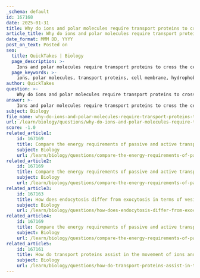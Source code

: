 ```yaml
---
_schema: default
id: 167168
date: 2025-01-31
title: Why do ions and polar molecules require transport proteins to cross the cell membrane?
article_title: Why do ions and polar molecules require transport proteins to cross the cell membrane?
date_format: MMM DD, YYYY
post_on_text: Posted on
seo:
  title: QuickTakes | Biology
  page_description: >-
    Ions and polar molecules require transport proteins to cross the cell membrane due to the hydrophobic nature of the lipid bilayer, which creates a selective permeability that necessitates specialized proteins for facilitated and active transport.
  page_keywords: >-
    ions, polar molecules, transport proteins, cell membrane, hydrophobic barrier, selective permeability, channel proteins, carrier proteins, pumps, facilitated diffusion, active transport, Na+-K+ pump, cellular homeostasis
author: QuickTakes
question: >-
    Why do ions and polar molecules require transport proteins to cross the cell membrane?
answer: >-
    Ions and polar molecules require transport proteins to cross the cell membrane primarily due to the hydrophobic nature of the lipid bilayer that forms the membrane. Here are the key reasons why these proteins are necessary:\n\n### 1. **Hydrophobic Barrier**\nThe cell membrane is composed of a lipid bilayer, which is hydrophobic (water-repelling) in nature. Ions and polar molecules are hydrophilic (water-attracting) and cannot easily diffuse through this hydrophobic barrier. Transport proteins facilitate their movement across the membrane.\n\n### 2. **Selective Permeability**\nThe cell membrane exhibits selective permeability, allowing certain substances to pass while restricting others. Transport proteins provide a selective mechanism for the movement of ions and polar molecules, ensuring that essential substances can enter or exit the cell while maintaining the integrity of the cellular environment.\n\n### 3. **Types of Transport Proteins**\nTransport proteins can be categorized into several types, each serving distinct functions:\n\n- **Channel Proteins**: These proteins form hydrophilic channels that allow specific ions and polar molecules to pass through the membrane. They can be open or gated, meaning they can open in response to specific signals.\n\n- **Carrier Proteins**: These proteins bind to specific substances and undergo conformational changes to transport the substance across the membrane. This process can occur via facilitated diffusion (passive transport) or active transport.\n\n- **Pumps**: These are specialized carrier proteins that require energy (usually from ATP) to move substances against their concentration gradient. An example is the Na+-K+ pump, which is crucial for maintaining cellular homeostasis by transporting sodium ions out of the cell and potassium ions into the cell.\n\n### 4. **Facilitated Diffusion and Active Transport**\n- **Facilitated Diffusion**: This is a passive transport process where ions and polar molecules move down their concentration gradient through transport proteins without the expenditure of energy. For example, glucose enters cells via facilitated diffusion through specific carrier proteins.\n\n- **Active Transport**: This process requires energy to move ions and polar molecules against their concentration gradient. The Na+-K+ pump is a prime example, using ATP to transport sodium ions out of the cell and potassium ions into the cell.\n\n### Conclusion\nIn summary, transport proteins are essential for the movement of ions and polar molecules across the cell membrane due to the hydrophobic nature of the lipid bilayer, the selective permeability of the membrane, and the need for specialized mechanisms to facilitate both passive and active transport processes.
subject: Biology
file_name: why-do-ions-and-polar-molecules-require-transport-proteins-to-cross-the-cell-membrane.md
url: /learn/biology/questions/why-do-ions-and-polar-molecules-require-transport-proteins-to-cross-the-cell-membrane
score: -1.0
related_article1:
    id: 167169
    title: Compare the energy requirements of passive and active transport methods.
    subject: Biology
    url: /learn/biology/questions/compare-the-energy-requirements-of-passive-and-active-transport-methods
related_article2:
    id: 167169
    title: Compare the energy requirements of passive and active transport methods.
    subject: Biology
    url: /learn/biology/questions/compare-the-energy-requirements-of-passive-and-active-transport-methods
related_article3:
    id: 167163
    title: How does endocytosis differ from exocytosis in terms of vesicle formation and substance transport?
    subject: Biology
    url: /learn/biology/questions/how-does-endocytosis-differ-from-exocytosis-in-terms-of-vesicle-formation-and-substance-transport
related_article4:
    id: 167169
    title: Compare the energy requirements of passive and active transport methods.
    subject: Biology
    url: /learn/biology/questions/compare-the-energy-requirements-of-passive-and-active-transport-methods
related_article5:
    id: 167161
    title: How do transport proteins assist in the movement of ions and polar molecules across the cell membrane?
    subject: Biology
    url: /learn/biology/questions/how-do-transport-proteins-assist-in-the-movement-of-ions-and-polar-molecules-across-the-cell-membrane
---
```


&nbsp;
